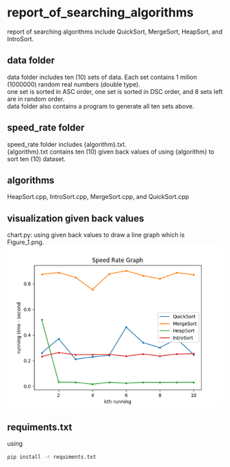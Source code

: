 # report_of_searching_algorithms
report of searching algorithms include QuickSort, MergeSort, HeapSort, and IntroSort.

## data folder
data folder includes ten (10) sets of data. Each set contains 1 milion (1000000) random real numbers (double type). </br>
one set is sorted in ASC order, one set is sorted in DSC order, and 8 sets left are in random order. <br/>
data folder also contains a program to generate all ten sets above.

## speed_rate folder
speed_rate folder includes {algorithm}.txt. <br/>
{algorithm}.txt contains ten (10) given back values of using {algorithm} to sort ten (10) dataset.

## algorithms
HeapSort.cpp, IntroSort.cpp, MergeSort.cpp, and QuickSort.cpp

## visualization given back values
chart.py: using given back values to draw a line graph which is Figure_1.png. <br/>
![alt text](https://github.com/whynotkimhari/report_of_searching_algorithms/blob/main/Figure_1.png?raw=true)

## requiments.txt
using
```bash
pip install -r requiments.txt
```
